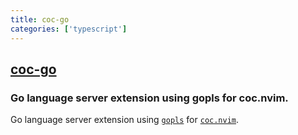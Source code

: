 ```yaml
---
title: coc-go
categories: ['typescript']
---
```

## [coc-go](https://github.com/josa42/coc-go)

### Go language server extension using gopls for coc.nvim.


Go language server extension using [`gopls`](https://github.com/golang/go/wiki/gopls)
for [`coc.nvim`](https://github.com/neoclide/coc.nvim).
